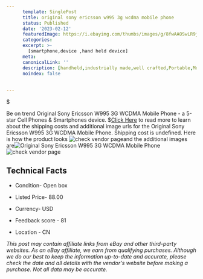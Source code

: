 ```yaml
---
      template: SinglePost
      title: original sony ericsson w995 3g wcdma mobile phone
      status: Published
      date: '2023-02-12'
      featuredImage: https://i.ebayimg.com/thumbs/images/g/8fwAAOSwLR9jNmbX/s-l225.jpg
      categories: 
      excerpt: >-
        [smartphone,device ,hand held device]
      meta:
      canonicalLink: ''
      description: [handheld,industrially made,well crafted,Portable,Mobile,Compact,Convenient,Lightweight,Maneuverable,Man-portable,Miniature,Carriable,Hand-held,Light,Holdable,Transportable,Mobile device,Pocket-sized,On-the-go,Wireless,Cordless,Compact size,Convenient size, smartphone,device ,hand held device]
      noindex: false
      
        
---
```

$

Be on trend Original Sony Ericsson W995 3G WCDMA Mobile Phone - a 5-star Cell Phones & Smartphones device.
$[Click Here](https://www.ebay.com/itm/385143512461?hash=item59ac579d8d%3Ag%3A8fwAAOSwLR9jNmbX&mkevt=1&mkcid=1&mkrid=711-53200-19255-0&campid=%253CePNCampaignId%253E&customid=%253CreferenceId%253E&toolid=10049) to read more to learn about the shipping costs and additional image urls for the Original Sony Ericsson W995 3G WCDMA Mobile Phone. Shipping cost is undefined. Here is how the product looks ![check vendor page](https://i.ebayimg.com/thumbs/images/g/8fwAAOSwLR9jNmbX/s-l225.jpg)and the additional images are![Original Sony Ericsson W995 3G WCDMA Mobile Phone](https://i.ebayimg.com/images/g/8fwAAOSwLR9jNmbX/s-l1600.jpg)![check vendor page](https://origin-galleryplus.ebayimg.com/ws/web/385143512461_2_0_1/225x225.jpg,https://origin-galleryplus.ebayimg.com/ws/web/385143512461_3_0_1/225x225.jpg,https://origin-galleryplus.ebayimg.com/ws/web/385143512461_4_0_1/225x225.jpg,https://origin-galleryplus.ebayimg.com/ws/web/385143512461_5_0_1/225x225.jpg,https://origin-galleryplus.ebayimg.com/ws/web/385143512461_6_0_1/225x225.jpg,https://origin-galleryplus.ebayimg.com/ws/web/385143512461_7_0_1/225x225.jpg,https://origin-galleryplus.ebayimg.com/ws/web/385143512461_8_0_1/225x225.jpg,https://origin-galleryplus.ebayimg.com/ws/web/385143512461_9_0_1/225x225.jpg,https://origin-galleryplus.ebayimg.com/ws/web/385143512461_10_0_1/225x225.jpg,https://origin-galleryplus.ebayimg.com/ws/web/385143512461_11_0_1/225x225.jpg,https://origin-galleryplus.ebayimg.com/ws/web/385143512461_12_0_1/225x225.jpg)



 ## Technical Facts 



     
      

 - Condition- Open box 


      

 - Listed Price- 88.00 


      

 - Currency- USD 


      

 - Feedback score - 81 


      

 - Location - CN 


      
      

 *_This post may contain affiliate links from eBay and other third-party websites. As an eBay affiliate, we earn from qualifying purchases. Although we do our best to keep the information up-to-date and accurate, please check the date and all details with the vendor's website before making a purchase. Not all data may be accurate._*






